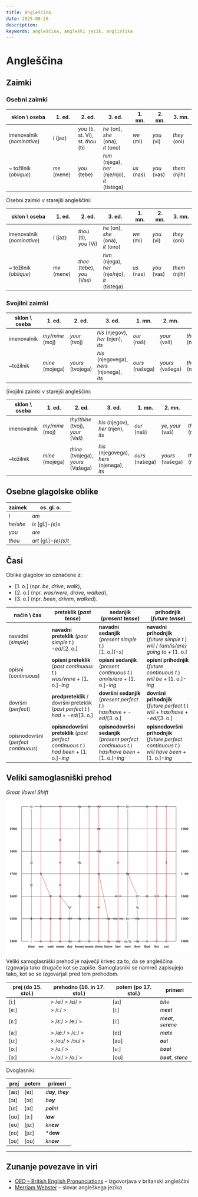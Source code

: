 ```yaml
---
title: Angleščina
date: 2025-08-26
description:
keywords: angleščina, angleški jezik, anglistika
---
```


# Angleščina

## Zaimki

### Osebni zaimki

| sklon \ oseba | 1. ed. | 2. ed. | 3. ed. | 1. mn. | 2. mn. | 3. mn. |
| --- | --- | --- | --- | --- | --- | --- |
| imenovalnik (*nominative*) | *I* (jaz) | *you* (ti, st. Vi),<br>st. *thou* (ti) | *he* (on),<br>*she* (ona),<br>*it* (ono) | *we* (mi) | *you* (vi) | *they* (oni) |
| ~ tožilnik (*oblique*) | *me* (mene) | *you* (tebe) | *him* (njega),<br>*her* (nje/njo),<br>*it* (tistega) | *us* (nas) | *you* (vas) | *them* (njih) |

Osebni zaimki v starejši angleščini:

| sklon \ oseba | 1. ed. | 2. ed. | 3. ed. | 1. mn. | 2. mn. | 3. mn. |
| --- | --- | --- | --- | --- | --- | --- |
| imenovalnik (*nominative*) | *I* (jaz) | *thou* (ti),<br>*you* (Vi) | *he* (on),<br>*she* (ona),<br>*it* (ono) | *we* (mi) | *you* (vi) | *they* (oni) |
| ~ tožilnik (*oblique*) | *me* (mene) | *thee* (tebe),<br>*you* (Vas) | *him* (njega),<br>*her* (nje/njo),<br>*it* (tistega) | *us* (nas) | *you* (vas) | *them* (njih) |

### Svojilni zaimki

| sklon \ oseba | 1. ed. | 2. ed. | 3. ed. | 1. mn. | 2. mn. | 3. mn. |
| --- | --- | --- | --- | --- | --- | --- |
| imenovalnik | *my*/*mine* (moj) | *your* (tvoj) | *his* (njegov),<br>*her* (njen),<br>*its* | *our* (naš) | *your* (vaš) | *their* (njihov) |
| ~tožilnik | *mine* (mojega) | *yours* (tvojega) | *his* (njegovega),<br>*hers* (njenega),<br>*its* | *ours* (našega) | *yours* (vašega) | *theirs* (njigovega) |

Svojilni zaimki v starejši angleščini:

| sklon \ oseba | 1. ed. | 2. ed. | 3. ed. | 1. mn. | 2. mn. | 3. mn. |
| --- | --- | --- | --- | --- | --- | --- |
| imenovalnik | *my*/*mine* (moj) | *thy*/*thine* (tvoj),<br>*your* (Vaš) | *his* (njegov),<br>*her* (njen),<br>*its* | *our* (naš) | *ye*, *your* (vaš) | *their* (njihov) |
| ~tožilnik | *mine* (mojega) | *thine* (tvojega),<br>*yours* (Vašega) | *his* (njegovega),<br>*hers* (njenega),<br>*its* | *ours* (našega) | *yours* (vašega) | *theirs* (njigovega) |

## Osebne glagolske oblike

| zaimek | os. gl. o. |
| --- | --- |
| *I* | *am* |
| *he*/*she* | *is* [gl.]-*(e)s* |
| *you* | *are* |
| *thou* | *art* [gl.]-*(e)(s)t* |

## Časi

Oblike glagolov so označene z:

- [1. o.] \(npr. *be*, *drive*, *walk*),
- [2. o.] \(npr. *was/were*, *drove*, *walked*),
- [3. o.] \(npr. *been*, *driven*, *walked*).

| način \ čas | preteklik (*past tense*) | sedanjik (*present tense*) | prihodnjik (*future tense*) |
| --- | --- | --- | --- |
| navadni (*simple*) | **navadni preteklik** (*past simple t.*)<br>-*ed*/[2. o.] | **navadni sedanjik** (*present simple t.*)<br>\[1. o.](-*s*) | **navadni prihodnjik** (*future simple t.*)<br>*will* / *{am/is/are} going to* + [1. o.] |
| opisni (*continuous*) | **opisni preteklik** (*past continuous t.*)<br>*was/were* + [1. o.]-*ing* | **opisni sedanjik** (*present continuous t.*)<br>*am/is/are* + [1. o.]-*ing* | **opisni prihodnjik** (*future continuous t.*)<br>*will be* + [1. o.]-*ing* |
| dovršni (*perfect*) | **predpreteklik** / dovršni preteklik (*past perfect t.*)<br>*had* + -*ed*/[3. o.] | **dovršni sedanjik** (*present perfect t.*)<br>*has/have* + -*ed*/[3. o.] | **dovršni prihodnjik** (*future perfect t.*)<br>*will* + *has/have* + -*ed*/[3. o.] |
| opisnodovršni (*perfect continuous*) | **opisnodovršni preteklik** (*past perfect continuous t.*)<br>*had been* + [1. o.]-*ing* | **opisnodovršni sedanjik** (*present perfect continuous t.*)<br>*has/have been* + [1. o.]-*ing* | **opisnodovršni prihodnjik** (*future perfect continuous t.*)<br>*will have been* + [1. o.]-*ing* |

## Veliki samoglasniški prehod
*Great Vowel Shift*

<img src="/images/knjiznica/Great_Vowel_Shift.svg" class="obrnljiva"/>

Veliki samoglasniški prehod je največji krivec za to, da se angleščina izgovarja tako drugače kot se zapiše. Samoglasniki se namreč zapisujejo tako, kot so se izgovarjali pred tem prehodom.

| prej (do 15. stol.) | prehodno (16. in 17. stol.) | potem (po 17. stol.) | primeri |
| --- | --- | --- | --- |
| [iː] | > /ei/ > /ɛi/ > | [aɪ] | *b**i**te* |
| [eː] | > /iː/ > | [iː] | *m**ee**t* |
| [ɛː] | > /ɛː/ > /eː/ > | [iː] | *m**ea**t*, *ser**e**ne* |
| [aː] | > /æː/ > /ɛː/ > | [eɪ] | *m**a**te* |
| [uː] | > /ou/ > /ɔu/ > | [aʊ] | ***ou**t* |
| [oː] | > /uː/ > | [uː] | *b**oo**t* |
| [ɔː] | > /ɔː/ > /oː/ > | [oʊ] | *b**oa**t*, *st**o**ne* |

Dvoglasniki:

| prej | potem | primeri |
| ---  | --- | --- |
| [æɪ] | [eɪ] | *d**ay***, *th**ey*** |
| [ɔɪ] | [ɔɪ] | *b**oy*** |
| [ʊɪ] | [ɔɪ] | *p**oi**nt* |
| [ɑʊ] | [ɔː] | *l**aw*** |
| [eʊ] | [juː] | *kn**ew*** |
| [ɛʊ] | [juː] | *d**ew** |
| [ɔʊ] | [oʊ] | *kn**ow*** |

---

## Zunanje povezave in viri

- [OED – British English Pronunciations](https://www.oed.com/information/understanding-entries/pronunciation/british-english-pronunciations/) – izgovorjava v britanski angleščini
- [Merriam Webster](https://www.merriam-webster.com/) – slovar angleškega jezika
